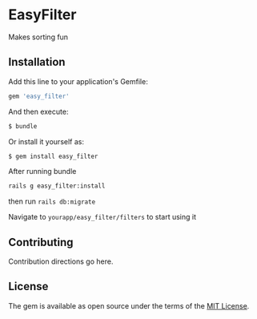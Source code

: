 # EasyFilter
Makes sorting fun

## Installation
Add this line to your application's Gemfile:

```ruby
gem 'easy_filter'
```

And then execute:
```bash
$ bundle
```

Or install it yourself as:
```bash
$ gem install easy_filter
```

After running bundle
```bash
rails g easy_filter:install
```
then run `rails db:migrate`

Navigate to `yourapp/easy_filter/filters` to start using it

## Contributing
Contribution directions go here.

## License
The gem is available as open source under the terms of the [MIT License](https://opensource.org/licenses/MIT).
